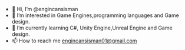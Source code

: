- 👋 Hi, I’m @engincansisman
- 👀 I’m interested in Game Engines,programming languages  and Game design.
- 🌱 I’m currently learning C#, Unity Engine,Unreal Engine and Game design.
- 📫 How to reach me  engincansisman01@gmail.com

<!---
engincansisman/engincansisman is a ✨ special ✨ repository because its `README.md` (this file) appears on your GitHub profile.
You can click the Preview link to take a look at your changes.
--->
